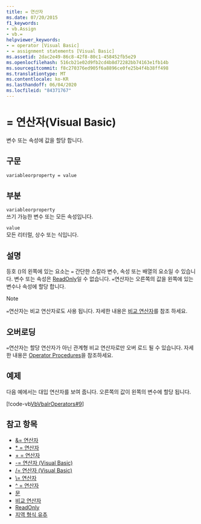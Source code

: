 ```yaml
---
title: = 연산자
ms.date: 07/20/2015
f1_keywords:
- vb.Assign
- vb.=
helpviewer_keywords:
- = operator [Visual Basic]
- = assignment statements [Visual Basic]
ms.assetid: 2dac2e49-86c8-42f8-80c1-458452fb5e29
ms.openlocfilehash: 516cb21e02d9fb2cd4b8d72282bb74163e1fb14b
ms.sourcegitcommit: f8c270376ed905f6a8896ce0fe25b4f4b38ff498
ms.translationtype: MT
ms.contentlocale: ko-KR
ms.lasthandoff: 06/04/2020
ms.locfileid: "84371767"
---
```

# <a name="-operator-visual-basic"></a>= 연산자(Visual Basic)
변수 또는 속성에 값을 할당 합니다.  
  
## <a name="syntax"></a>구문  
  
```vb  
variableorproperty = value  
```  
  
## <a name="parts"></a>부분  
 `variableorproperty`  
 쓰기 가능한 변수 또는 모든 속성입니다.  
  
 `value`  
 모든 리터럴, 상수 또는 식입니다.  
  
## <a name="remarks"></a>설명  
 등호 ()의 왼쪽에 있는 요소는 `=` 간단한 스칼라 변수, 속성 또는 배열의 요소일 수 있습니다. 변수 또는 속성은 [ReadOnly](../modifiers/readonly.md)일 수 없습니다. `=`연산자는 오른쪽의 값을 왼쪽에 있는 변수나 속성에 할당 합니다.  
  
> [!NOTE]
> `=`연산자는 비교 연산자로도 사용 됩니다. 자세한 내용은 [비교 연산자](comparison-operators.md)를 참조 하세요.  
  
## <a name="overloading"></a>오버로딩  
 `=`연산자는 할당 연산자가 아닌 관계형 비교 연산자로만 오버 로드 될 수 있습니다. 자세한 내용은 [Operator Procedures](../../programming-guide/language-features/procedures/operator-procedures.md)을 참조하세요.  
  
## <a name="example"></a>예제  
 다음 예에서는 대입 연산자를 보여 줍니다. 오른쪽의 값이 왼쪽의 변수에 할당 됩니다.  
  
 [!code-vb[VbVbalrOperators#9](~/samples/snippets/visualbasic/VS_Snippets_VBCSharp/VbVbalrOperators/VB/Class1.vb#9)]  
  
## <a name="see-also"></a>참고 항목

- [&= 연산자](and-assignment-operator.md)
- [* = 연산자](multiplication-assignment-operator.md)
- [+ = 연산자](addition-assignment-operator.md)
- [-= 연산자 (Visual Basic)](subtraction-assignment-operator.md)
- [/= 연산자 (Visual Basic)](floating-point-division-assignment-operator.md)
- [\\= 연산자](integer-division-assignment-operator.md)
- [^ = 연산자](exponentiation-assignment-operator.md)
- [문](../../programming-guide/language-features/statements.md)
- [비교 연산자](comparison-operators.md)
- [ReadOnly](../modifiers/readonly.md)
- [지역 형식 유추](../../programming-guide/language-features/variables/local-type-inference.md)
